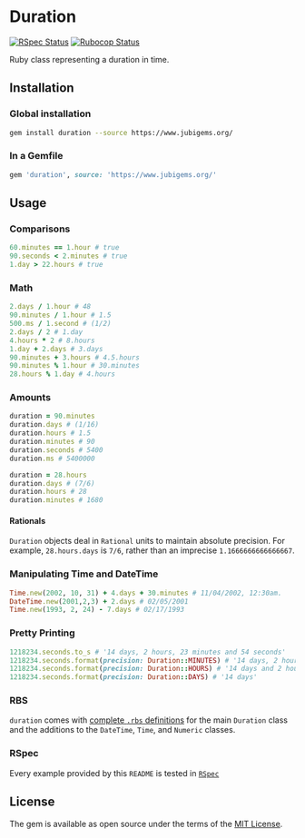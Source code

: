 # Duration

[![RSpec Status](https://github.com/jubishop/duration/workflows/RSpec/badge.svg)](https://github.com/jubishop/duration/actions/workflows/rspec.yml)  [![Rubocop Status](https://github.com/jubishop/duration/workflows/Rubocop/badge.svg)](https://github.com/jubishop/duration/actions/workflows/rubocop.yml)

Ruby class representing a duration in time.

## Installation

### Global installation

```zsh
gem install duration --source https://www.jubigems.org/
```

### In a Gemfile

```ruby
gem 'duration', source: 'https://www.jubigems.org/'
```

## Usage

### Comparisons

```ruby
60.minutes == 1.hour # true
90.seconds < 2.minutes # true
1.day > 22.hours # true
```

### Math

```ruby
2.days / 1.hour # 48
90.minutes / 1.hour # 1.5
500.ms / 1.second # (1/2)
2.days / 2 # 1.day
4.hours * 2 # 8.hours
1.day + 2.days # 3.days
90.minutes + 3.hours # 4.5.hours
90.minutes % 1.hour # 30.minutes
28.hours % 1.day # 4.hours
```

### Amounts

```ruby
duration = 90.minutes
duration.days # (1/16)
duration.hours # 1.5
duration.minutes # 90
duration.seconds # 5400
duration.ms # 5400000

duration = 28.hours
duration.days # (7/6)
duration.hours # 28
duration.minutes # 1680
```

#### Rationals

`Duration` objects deal in `Rational` units to maintain absolute precision.  For example, `28.hours.days` is `7/6`, rather than an imprecise `1.1666666666666667`.

### Manipulating Time and DateTime

```ruby
Time.new(2002, 10, 31) + 4.days + 30.minutes # 11/04/2002, 12:30am.
DateTime.new(2001,2,3) + 2.days # 02/05/2001
Time.new(1993, 2, 24) - 7.days # 02/17/1993
```

### Pretty Printing

```ruby
1218234.seconds.to_s # '14 days, 2 hours, 23 minutes and 54 seconds'
1218234.seconds.format(precision: Duration::MINUTES) # '14 days, 2 hours and 23 minutes'
1218234.seconds.format(precision: Duration::HOURS) # '14 days and 2 hours'
1218234.seconds.format(precision: Duration::DAYS) # '14 days'
```

### RBS

`duration` comes with [complete `.rbs` definitions](https://github.com/jubishop/duration/tree/master/sig) for the main `Duration` class and the additions to the `DateTime`, `Time`, and `Numeric` classes.

### RSpec

Every example provided by this `README` is tested in [`RSpec`](https://github.com/jubishop/duration/tree/master/spec)

## License

The gem is available as open source under the terms of the [MIT License](https://opensource.org/licenses/MIT).
